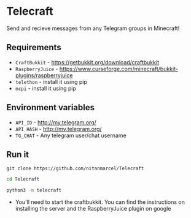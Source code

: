 # Telecraft

Send and recieve messages from any Telegram groups in Minecraft!


## Requirements

* `CraftBukkit` - https://getbukkit.org/download/craftbukkit
* `RaspberryJuice` - https://www.curseforge.com/minecraft/bukkit-plugins/raspberryjuice
* `telethon` - install it using pip
* `mcpi` - install it using pip


## Environment variables 

* `API_ID` - http://my.telegram.org/
* `API_HASH` - http://my.telegram.org/
* `TG_CHAT` - Any telegram user/chat username



## Run it

```git
git clone https://github.com/nitanmarcel/Telecraft
```
```bash
cd Telecraft
```
```bash
python3 -m telecraft
```

* You'll need to start the craftbukkit. You can find the instructions on installing the server and the RaspberryJuice plugin on google